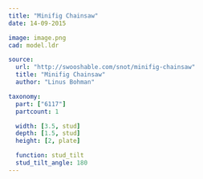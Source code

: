 ```yaml
---
title: "Minifig Chainsaw"
date: 14-09-2015

image: image.png
cad: model.ldr

source:
  url: "http://swooshable.com/snot/minifig-chainsaw"
  title: "Minifig Chainsaw"
  author: "Linus Bohman"

taxonomy:
  part: ["6117"]
  partcount: 1

  width: [3.5, stud]
  depth: [1.5, stud]
  height: [2, plate]

  function: stud_tilt
  stud_tilt_angle: 180
---
```

